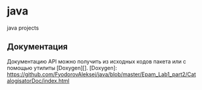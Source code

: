# java
java projects
## Документация

Документацию API можно получить из исходных кодов пакета или с помощью утилиты 
[Doxygen][].
[Doxygen]: https://github.com/FyodorovAleksej/java/blob/master/Epam_Lab1_part2/CatalogisatorDoc/index.html

